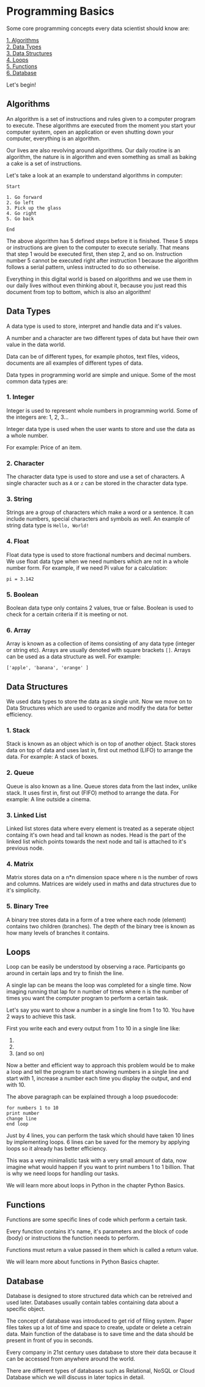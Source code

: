 # Programming Basics

Some core programming concepts every data scientist should know are:

[1. Algorithms](#algorithms)</br>
[2. Data Types](#data-types)</br>
[3. Data Structures](#data-structures)</br>
[4. Loops](#loops)</br>
[5. Functions](#functions)</br>
[6. Database](#database)</br>

Let's begin!

## Algorithms

An algorithm is a set of instructions and rules given to a computer program to execute. These algorithms are executed from the moment you start your computer system, open an application or even shutting down your computer, everything is an algorithm.

Our lives are also revolving around algorithms. Our daily routine is an algorithm, the nature is in algorithm and even something as small as baking a cake is a set of instructions.

Let's take a look at an example to understand algorithms in computer:

    Start

    1. Go forward 
    2. Go left
    3. Pick up the glass
    4. Go right
    5. Go back

    End

The above algorithm has 5 defined steps before it is finished. These 5 steps or instructions are given to the computer to execute serially. That means that step 1 would be executed first, then step 2, and so on. Instruction number 5 cannot be executed right after instruction 1 because the algorithm follows a serial pattern, unless instructed to do so otherwise.

Everything in this digital world is based on algorithms and we use them in our daily lives without even thinking about it, because you just read this document from top to bottom, which is also an algorithm!

## Data Types

A data type is used to store, interpret and handle data and it's values.

A number and a character are two different types of data but have their own value in the data world.

Data can be of different types, for example photos, text files, videos, documents are all examples of different types of data.

Data types in programming world are simple and unique. Some of the most common data types are:

### 1. Integer

Integer is used to represent whole numbers in programming world. Some of the integers are: 1, 2, 3... 

Integer data type is used when the user wants to store and use the data as a whole number.

For example: Price of an item.

### 2. Character

The character data type is used to store and use a set of characters. A single character such as `A` or `z` can be stored in the character data type.

### 3. String

Strings are a group of characters which make a word or a sentence. It can include numbers, special characters and symbols as well. An example of string data type is `Hello, World!`

### 4. Float

Float data type is used to store fractional numbers and decimal numbers. We use float data type when we need numbers which are not in a whole number form. For example, if we need Pi value for a calculation:

`pi = 3.142`

### 5. Boolean

Boolean data type only contains 2 values, true or false. Boolean is used to check for a certain criteria if it is meeting or not.

### 6. Array

Array is known as a collection of items consisting of any data type (integer or string etc). Arrays are usually denoted with square brackets `[]`. Arrays can be used as a data structure as well. For example:

`['apple', 'banana', 'orange' ]`

## Data Structures

We used data types to store the data as a single unit. Now we move on to Data Structures which are used to organize and modify the data for better efficiency.

### 1. Stack

Stack is known as an object which is on top of another object. Stack stores data on top of data and uses last in, first out method (LIFO) to arrange the data. For example: A stack of boxes.

### 2. Queue

Queue is also known as a line. Queue stores data from the last index, unlike stack. It uses first in, first out (FIFO) method to arrange the data.
For example: A line outside a cinema.

### 3. Linked List

Linked list stores data where every element is treated as a seperate object containg it's own head and tail known as nodes. Head is the part of the linked list which points towards the next node and tail is attached to it's previous node.

### 4. Matrix

Matrix stores data on a n*n dimension space where n is the number of rows and columns. Matrices are widely used in maths and data structures due to it's simplicity.

### 5. Binary Tree

A binary tree stores data in a form of a tree where each node (element) contains two children (branches). The depth of the binary tree is known as how many levels of branches it contains.

## Loops

Loop can be easily be understood by observing a race. Participants go around in certain laps and try to finish the line.

A single lap can be means the loop was completed for a single time. Now imaging running that lap for n number of times where n is the number of times you want the computer program to perform a certain task.

Let's say you want to show a number in a single line from 1 to 10. You have 2 ways to achieve this task.

First you write each and every output from 1 to 10 in a single line like:

1.
2.
3. (and so on)

Now a better and efficient way to approach this problem would be to make a loop and tell the program to start showing numbers in a single line and start with 1, increase a number each time you display the output, and end with 10.

The above paragraph can be explained through a loop psuedocode:


    for numbers 1 to 10
    print number
    change line
    end loop


Just by 4 lines, you can perform the task which should have taken 10 lines by implementing loops. 6 lines can be saved for the memory by applying loops so it already has better efficiency.

This was a very minimalistic task with a very small amount of data, now imagine what would happen if you want to print numbers 1 to 1 billion. That is why we need loops for handling our tasks.

We will learn more about loops in Python in the chapter Python Basics.

## Functions

Functions are some specific lines of code which perform a certain task.

Every function contains it's name, it's parameters and the block of code (body) or instructions the function needs to perform.

Functions must return a value passed in them which is called a return value.

We will learn more about functions in Python Basics chapter.

## Database

Database is designed to store structured data which can be retreived and used later. Databases usually contain tables containing data about a specific object.

The concept of database was introduced to get rid of filing system. Paper files takes up a lot of time and space to create, update or delete a cetrain data. Main function of the database is to save time and the data should be present in front of you in seconds.

Every company in 21st century uses database to store their data because it can be accessed from anywhere around the world.

There are different types of databases such as Relational, NoSQL or Cloud Database which we will discuss in later topics in detail.
